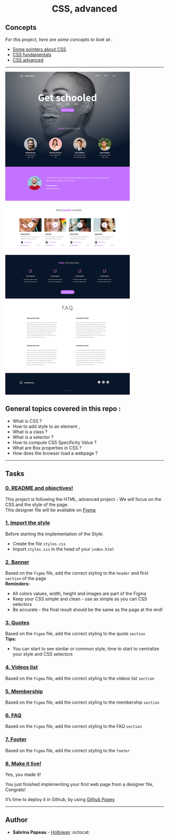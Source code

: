<h1 align="center">CSS, advanced</h1>

## Concepts

*For this project, here are some concepts to look at :*
- [Some pointers about CSS](https://intranet.hbtn.io/concepts/840)
- [CSS fundamentals](https://intranet.hbtn.io/concepts/841)
- [CSS advanced](https://intranet.hbtn.io/concepts/847)

---

![image1](./images/image1.jpg)

## General topics covered in this repo :
- What is CSS ?
- How to add style to an element ,
- What is a class ?
- What is a selector ?
- How to compute CSS Specificity Value ?
- What are Box properties in CSS ?
- How does the browser load a webpage ?

---

## Tasks
### [0. README and objectives!](./README.md)
This project is following the HTML, advanced project - We will focus on the CSS and the style of the page.  
This designer file will be available on [Figma](https://www.figma.com/files/recent?fuid=1111140545816856971)  

### [1. Import the style](./styles.css)
Before starting the implementation of the Style:

  - Create the file `styles.css`
  - Import `styles.css` in the head of your `index.html`

### [2. Banner](./styles.css)
Based on the `Figma` file, add the correct styling to the `header` and first `section` of the page  
**Reminders:**
  - All colors values, width, height and images are part of the Figma
  - Keep your CSS simple and clean - use as simple as you can CSS selectors
  - Be accurate - the final result should be the same as the page at the end!

### [3. Quotes](./styles.css)
Based on the `Figma` file, add the correct styling to the quote `section`  
**Tips:**
  - You can start to see similar or common style, time to start to centralize your style and CSS selectors

### [4. Videos list](./styles.css)
Based on the `Figma` file, add the correct styling to the videos list `section`

### [5. Membership](./styles.css)
Based on the `Figma` file, add the correct styling to the membership `section`

### [6. FAQ](./styles.css)
Based on the `Figma` file, add the correct styling to the FAQ `section`

### [7. Footer](./styles.css)
Based on the `Figma` file, add the correct styling to the `footer`


### [8. Make it live!]()
Yes, you made it!

You just finished implementing your first web page from a designer file, Congrats!

It’s time to deploy it in Github, by using [Github Pages](https://pages.github.com)

---

## Author
- **Sabrina Papeau** - [Holbiwan](https://github.com/Holbiwan) :octocat:




